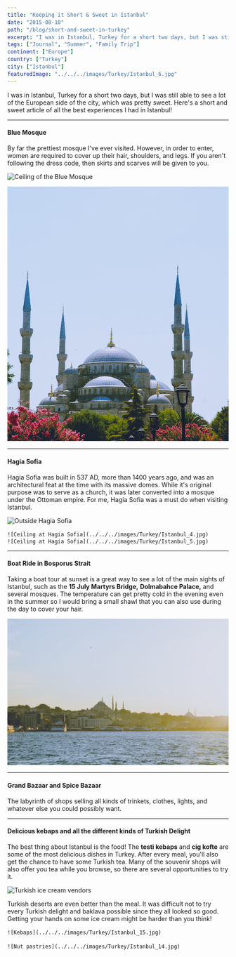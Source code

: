 ```yaml
---
title: "Keeping it Short & Sweet in Istanbul"
date: "2015-08-10"
path: "/blog/short-and-sweet-in-turkey"
excerpt: "I was in Istanbul, Turkey for a short two days, but I was still able to see a lot of the European side of the city, which was pretty sweet. Here's.."
tags: ["Journal", "Summer", "Family Trip"]
continent: ["Europe"]
country: ["Turkey"]
city: ["Istanbul"]
featuredImage: "../../../images/Turkey/Istanbul_6.jpg"
---
```


I was in Istanbul, Turkey for a short two days, but I was still able to see a lot of the European side of the city, which was pretty sweet. Here's a short and sweet article of all the best experiences I had in Istanbul!

*************************************************** 
#### **Blue Mosque**

By far the prettiest mosque I've ever visited. However, in order to enter, women are required to cover up their hair, shoulders, and legs. If you aren't following the dress code, then skirts and scarves will be given to you. 

![Ceiling of the Blue Mosque](../../../images/Turkey/Istanbul_8.jpg)

![Outside the Blue Mosque](../../../images/Turkey/Istanbul_7.jpg)

****************************************************
#### **Hagia Sofia**

Hagia Sofia was built in 537 AD, more than 1400 years ago, and was an architectural feat at the time with its massive domes. While it's original purpose was to serve as a church, it was later converted into a mosque under the Ottoman empire. For me, Hagia Sofia was a must do when visiting Istanbul. 

![Outside Hagia Sofia](../../../images/Turkey/Istanbul_2.jpg)

```grid|2|
![Ceiling at Hagia Sofia](../../../images/Turkey/Istanbul_4.jpg) 
![Ceiling at Hagia Sofia](../../../images/Turkey/Istanbul_5.jpg)
```

****************************************************
#### **Boat Ride in Bosporus Strait**

Taking a boat tour at sunset is a great way to see a lot of the main sights of Istanbul, such as the **15 July Martyrs Bridge,** **Dolmabahce Palace,** and several mosques. The temperature can get pretty cold in the evening even in the summer so I would bring a small shawl that you can also use during the day to cover your hair. 

![Bosporus Strait](../../../images/Turkey/Istanbul_12.jpg)

****************************************************
#### **Grand Bazaar and Spice Bazaar**

The labyrinth of shops selling all kinds of trinkets, clothes, lights, and whatever else you could possibly want.   

****************************************************
#### **Delicious kebaps and all the different kinds of Turkish Delight**

The best thing about Istanbul is the food! The **testi kebaps** and **cig kofte** are some of the most delicious dishes in Turkey. After every meal, you'll also get the chance to have some Turkish tea. Many of the souvenir shops will also offer you tea while you browse, so there are several opportunities to try it.

![Turkish ice cream vendors](../../../images/Turkey/Istanbul_11.jpg)

Turkish deserts are even better than the meal. It was difficult not to try every Turkish delight and baklava possible since they all looked so good. Getting your hands on some ice cream might be harder than you think! 

```grid|2|
![Kebaps](../../../images/Turkey/Istanbul_15.jpg) 

![Nut pastries](../../../images/Turkey/Istanbul_14.jpg)
```
